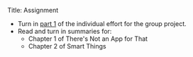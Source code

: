 Title: Assignment

- Turn in [part 1](project_individual.html#part-1-initial-paper-exploration)
	of the individual effort for the group project.
- Read and turn in summaries for:
	- Chapter 1 of There's Not an App for That
	- Chapter 2 of Smart Things

